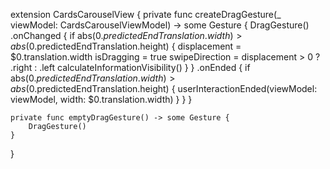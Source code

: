 extension CardsCarouselView {
    private func createDragGesture(_ viewModel: CardsCarouselViewModel) -> some Gesture {
        DragGesture()
            .onChanged {
                if abs($0.predictedEndTranslation.width) > abs($0.predictedEndTranslation.height) {
                    displacement = $0.translation.width
                    isDragging = true
                    swipeDirection = displacement > 0 ? .right : .left
                    calculateInformationVisibility()
                }
            }
            .onEnded {
                if abs($0.predictedEndTranslation.width) > abs($0.predictedEndTranslation.height) {
                    userInteractionEnded(viewModel: viewModel, width: $0.translation.width)
                }
            }
    }

    private func emptyDragGesture() -> some Gesture {
        DragGesture()
    }
}


